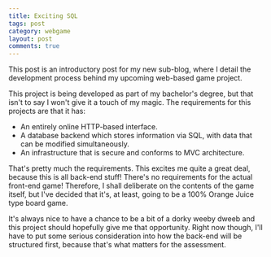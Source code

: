 ```yaml
---
title: Exciting SQL
tags: post
category: webgame
layout: post
comments: true
---
```


<p>This post is an introductory post for my new sub-blog, where I detail the development process behind my upcoming web-based game project.</p>

<p>This project is being developed as part of my bachelor's degree, but that isn't to say I won't give it a touch of my magic. The requirements for this projects are that it has:</p>

<ul>
  <li>An entirely online HTTP-based interface.</li>
  <li>A database backend which stores information via SQL, with data that can be modified simultaneously.</li>
  <li>An infrastructure that is secure and conforms to MVC architecture.</li>
</ul>

<p>That's pretty much the requirements. This excites me quite a great deal, because this is all back-end stuff! There's no requirements for the actual front-end game! Therefore, I shall deliberate on the contents of the game itself, but I've decided that it's, at least, going to be a 100% Orange Juice type board game.</p>

<p> It's always nice to have a chance to be a bit of a dorky weeby dweeb and this project should hopefully give me that opportunity. Right now though, I'll have to put some serious consideration into how the back-end will be structured first, because that's what matters for the assessment.</p>